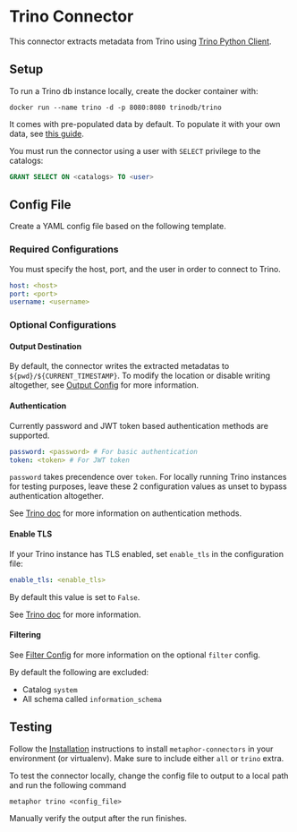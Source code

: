 # Trino Connector

This connector extracts metadata from Trino using [Trino Python Client](https://github.com/trinodb/trino-python-client).

## Setup

To run a Trino db instance locally, create the docker container with:
```shell
docker run --name trino -d -p 8080:8080 trinodb/trino
```

It comes with pre-populated data by default. To populate it with your own data, see [this guide](https://trino.io/docs/current/installation/containers.html#configuring-trino).

You must run the connector using a user with `SELECT` privilege to the catalogs:

```sql
GRANT SELECT ON <catalogs> TO <user>
```

## Config File

Create a YAML config file based on the following template.

### Required Configurations

You must specify the host, port, and the user in order to connect to Trino.

```yaml
host: <host>
port: <port>
username: <username>
```

### Optional Configurations

#### Output Destination

By default, the connector writes the extracted metadatas to `${pwd}/${CURRENT_TIMESTAMP}`. To modify the location or disable writing altogether, see [Output Config](../common/docs/output.md) for more information.

#### Authentication

Currently password and JWT token based authentication methods are supported.

```yaml
password: <password> # For basic authentication
token: <token> # For JWT token
```

`password` takes precendence over `token`. For locally running Trino instances for testing purposes, leave these 2 configuration values as unset to bypass authentication altogether.

See [Trino doc](https://trino.io/docs/current/security/authentication-types.html) for more information on authentication methods.

#### Enable TLS

If your Trino instance has TLS enabled, set `enable_tls` in the configuration file:

```yaml
enable_tls: <enable_tls>
```

By default this value is set to `False`.

See [Trino doc](https://trino.io/docs/current/security/tls.html) for more information.

#### Filtering

See [Filter Config](../common/docs/filter.md) for more information on the optional `filter` config.

By default the following are excluded:

- Catalog `system`
- All schema called `information_schema`

## Testing

Follow the [Installation](../../README.md) instructions to install `metaphor-connectors` in your environment (or virtualenv). Make sure to include either `all` or `trino` extra.

To test the connector locally, change the config file to output to a local path and run the following command

```shell
metaphor trino <config_file>
```

Manually verify the output after the run finishes.